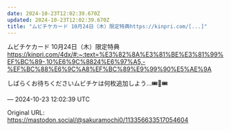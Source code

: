 ```yaml
---
date: 2024-10-23T12:02:39.670Z
updated: 2024-10-23T12:02:39.670Z
title: "ムビチケカード 10月24日（木）限定特典https://kinpri.com/[...]"
---
```


<p>ムビチケカード 10月24日（木）限定特典<br /><a href="https://kinpri.com/4dx/#:~:text=%E3%82%8A%E3%81%BE%E3%81%99%EF%BC%89-,10%E6%9C%8824%E6%97%A5,-%EF%BC%88%E6%9C%A8%EF%BC%89%E9%99%90%E5%AE%9A" target="_blank" rel="nofollow noopener" translate="no"><span class="invisible">https://</span><span class="ellipsis">kinpri.com/4dx/#:~:text=%E3%82</span><span class="invisible">%8A%E3%81%BE%E3%81%99%EF%BC%89-,10%E6%9C%8824%E6%97%A5,-%EF%BC%88%E6%9C%A8%EF%BC%89%E9%99%90%E5%AE%9A</span></a></p><p>しばらくお待ちくださいムビチケは何枚追加しよう…🎟️🎫🎟️</p>

&mdash; 2024-10-23 12:02:39 UTC

Original URL: https://mastodon.social/@sakuramochi0/113356633517054604
